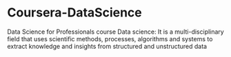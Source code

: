 # Coursera-DataScience
Data Science for Professionals course
Data science: 
It is a multi-disciplinary field that uses scientific methods, processes, algorithms and systems to extract knowledge and insights from structured and unstructured data
